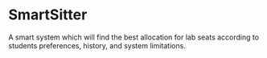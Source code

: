 # SmartSitter
A smart system which will find the best allocation for lab seats according to students preferences, history, and system limitations.
